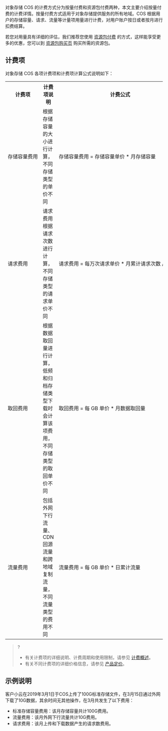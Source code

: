 对象存储 COS 的计费方式分为按量付费和资源包付费两种，本文主要介绍按量付费的计费详情。按量付费方式适用于对象存储提供服务的所有地域。COS 根据用户的存储容量、请求、流量等计量项用量进行计费，对用户账户按日或者按月进行扣费结算。

若您对用量具有详细的评估，我们推荐您使用 [资源包付费](https://cloud.tencent.com/document/product/436/36523) 的方式，这样能享受更多的优惠，您可以到 [资源包购买页](https://buy.cloud.tencent.com/cos) 购买所需的资源包。

## 计费项

对象存储 COS 各项计费项和计费项计算公式说明如下：
<table>
   <tr>
      <th>计费项</th>
      <th>计费项说明</th>
      <th>计费公式</th>
   </tr>
   <tr>
      <td nowrap="nowrap">存储容量费用</td>
      <td>根据存储容量的大小进行计算，不同存储类型的单价不同</td>
      <td nowrap="nowrap">存储容量费用 = 存储容量单价 * 月存储容量</td>
   </tr>
   <tr>
      <td>请求费用</td>
      <td>请求费用根据请求次数进行计算，不同存储类型的请求单价不同</td>
      <td nowrap="nowrap">请求费用 = 每万次请求单价 * 月累计请求次数 / 10000</td>
   </tr>
   <tr>
      <td>取回费用</td>
      <td>根据数据取回量进行计算，低频和归档存储类型下载时会计算该项费用，不同存储类型的取回单价不同</td>
      <td nowrap="nowrap">取回费用 = 每 GB 单价 * 月数据取回量</td>
   </tr>
   <tr>
      <td>流量费用</td>
      <td>包括外网下行流量、CDN 回源流量和跨地域复制流量，不同流量类型的费用不同</td>
      <td nowrap="nowrap">流量费用 = 每 GB 单价 * 日累计流量</td>
   </tr>
</table>



> ?
> - 有关计费项的详细说明、计费周期和使用限制，请参见 [计费概述](https://cloud.tencent.com/document/product/436/16871)。
> - 有关不同计费项的详细价格信息，请参见 [产品定价](https://cloud.tencent.com/document/product/436/6239)。

## 示例说明

客户小云在2019年3月1日于COS上传了100G标准存储文件，在3月15日通过外网下载了10G数据，其余时间无其他操作，在3月共发生了以下费用：

- 标准存储容量费用：该月存储容量共计100G费用。
- 流量费用：该月外网下行流量共计10G费用。
- 请求费用：该月上传和下载数据产生的请求数费用。

